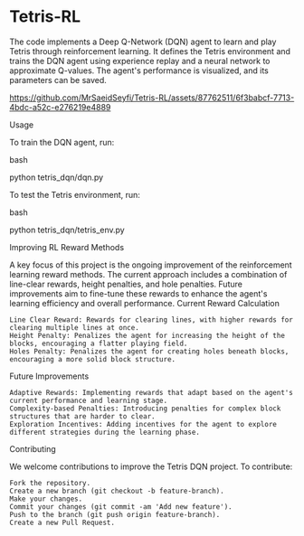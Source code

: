 # Tetris-RL
The code implements a Deep Q-Network (DQN) agent to learn and play Tetris through reinforcement learning. It defines the Tetris environment and trains the DQN agent using experience replay and a neural network to approximate Q-values. The agent's performance is visualized, and its parameters can be saved.


 

https://github.com/MrSaeidSeyfi/Tetris-RL/assets/87762511/6f3babcf-7713-4bdc-a52c-e276219e4889




Usage

To train the DQN agent, run:

bash

python tetris_dqn/dqn.py

To test the Tetris environment, run:

bash

python tetris_dqn/tetris_env.py



Improving RL Reward Methods

A key focus of this project is the ongoing improvement of the reinforcement learning reward methods. The current approach includes a combination of line-clear rewards, height penalties, and hole penalties. Future improvements aim to fine-tune these rewards to enhance the agent's learning efficiency and overall performance.
Current Reward Calculation

    Line Clear Reward: Rewards for clearing lines, with higher rewards for clearing multiple lines at once.
    Height Penalty: Penalizes the agent for increasing the height of the blocks, encouraging a flatter playing field.
    Holes Penalty: Penalizes the agent for creating holes beneath blocks, encouraging a more solid block structure.

Future Improvements

    Adaptive Rewards: Implementing rewards that adapt based on the agent's current performance and learning stage.
    Complexity-based Penalties: Introducing penalties for complex block structures that are harder to clear.
    Exploration Incentives: Adding incentives for the agent to explore different strategies during the learning phase.

Contributing

We welcome contributions to improve the Tetris DQN project. To contribute:

    Fork the repository.
    Create a new branch (git checkout -b feature-branch).
    Make your changes.
    Commit your changes (git commit -am 'Add new feature').
    Push to the branch (git push origin feature-branch).
    Create a new Pull Request.
